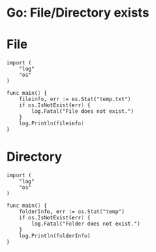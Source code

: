 # Go: File/Directory exists

# File 

```
import (
    "log"
    "os"
)

func main() {
    fileinfo, err := os.Stat("temp.txt")
    if os.IsNotExist(err) {
        log.Fatal("File does not exist.")
    }
    log.Println(fileinfo)
}
```

# Directory

```
import (
    "log"
    "os"
)

func main() {
    folderInfo, err := os.Stat("temp")
    if os.IsNotExist(err) {
        log.Fatal("Folder does not exist.")
    }
    log.Println(folderInfo)
}
```
